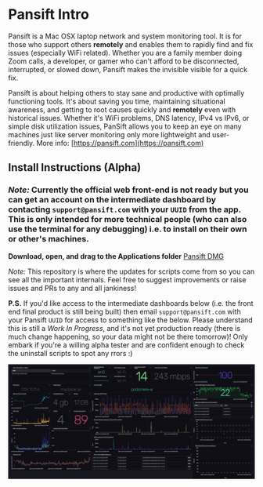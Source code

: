 # Pansift Intro 

Pansift is a Mac OSX laptop network and system monitoring tool. It is for those who support others **remotely** and enables them to rapidly find and fix issues (especially WiFi related). Whether you are a family member doing Zoom calls, a developer, or gamer who can't afford to be disconnected, interrupted, or slowed down, Pansift makes the invisible visible for a quick fix.

Pansift is about helping others to stay sane and productive with optimally functioning tools. It's about saving you time, maintaining situational awareness, and getting to root causes quickly and **remotely** even with historical issues. Whether it's WiFi problems, DNS latency, IPv4 vs IPv6, or simple disk utilization issues, PanSift allows you to keep an eye on many machines just like server monitoring only more lightweight and user-friendly. More info: [https://pansift.com](https://pansift.com) 
 
## Install Instructions (Alpha)

### *Note:* Currently the official web front-end is not ready but you can get an account on the intermediate dashboard by contacting `support@pansift.com` with your `UUID` from the app. This is only intended for more technical people (who can also use the terminal for any debugging) i.e. to install on their own or other's machines.

**Download, open, and drag to the Applications folder**  [Pansift DMG](https://github.com/pansift/p3/blob/main/Pansift.dmg?raw=true)

*Note:* This repository is where the updates for scripts come from so you can see all the important internals. Feel free to suggest improvements or raise issues and PRs to any and all jankiness!

**P.S.** If you'd like access to the intermediate dashboards below (i.e. the front end final product is still being built) then email `support@pansift.com` with your Pansift `UUID` for access to something like the below. Please understand this is still a _Work In Progress_, and it's not yet production ready (there is much change happening, so your data might not be there tomorrow)! Only embark if you're a willing alpha tester and are confident enough to check the uninstall scripts to spot any rrors :)

![Intermediate Dashboard](https://github.com/pansift/p3/blob/main/Images/publicity_cap_v1.png?raw=true)

